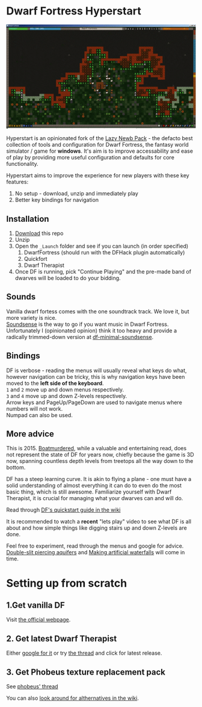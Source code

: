 # Dwarf Fortress Hyperstart

![Vanilla DF and phobeus graphic set comparison](comparison.gif?raw=true "Vanilla DF and phobeus graphic set comparison")

Hyperstart is an opinionated fork of the [Lazy Newb Pack](http://lazynewbpack.com) - the defacto best collection of tools and configuration for Dwarf Fortress, the fantasy world simulator / game for __windows__. It's aim is to improve accessability and ease of play by providing more useful configuration and defaults for core functionality.

Hyperstart aims to improve the experience for new players with these key features:

1. No setup - download, unzip and immediately play
2. Better key bindings for navigation

## Installation
1. [Download](https://github.com/Epigene/dwarf_fortress_hyperstart/archive/master.zip) this repo
2. Unzip
3. Open the `_Launch` folder and see if you can launch (in order specified)  
    1. DwarfFortress (should run with the DFHack plugin automatically)
    2. Quickfort
    3. Dwarf Therapist
4. Once DF is running, pick "Continue Playing" and the pre-made band of dwarves will be loaded to do your bidding.

## Sounds
Vanilla dwarf fortess comes with the one soundtrack track. We love it, but more variety is nice.  
[Soundsense](http://df.zweistein.cz/soundsense/) is the way to go if you want music in Dwarf Fortress.  
Unfortunately I (opinionated opinion) think it too heavy and provide a radically trimmed-down version at [df-minimal-soundsense](https://github.com/Epigene/df-minimal-soundsense).

## Bindings
DF is verbose - reading the menus will usually reveal what keys do what, however navigation can be tricky, this is why navigation keys have been moved to the __left side of the keyboard__.  
`1` and `2` move up and down menus respectively.  
`3` and `4` move up and down Z-levels respectively.  
Arrow keys and PageUp/PageDown are used to navigate menus where numbers will not work.  
Numpad can also be used.  

## More advice
This is 2015. [Boatmurdered](http://lparchive.org/Dwarf-Fortress-Boatmurdered/), while a valuable and entertaining read, does not represent the state of DF for years now, chiefly because the game is 3D now, spanning countless depth levels from treetops all the way down to the bottom.  

DF has a steep learning curve. It is akin to flying a plane - one must have a solid understanding of almost everything it can do to even do the most basic thing, which is still awesome. Familiarize yourself with Dwarf Therapist, it is crucial for managing what your dwarves can and will do.

Read through [DF's quickstart guide in the wiki](http://dwarffortresswiki.org/index.php/DF2014:Quickstart_guide)

It is recommended to watch a __recent__ "lets play" video to see what DF is all about and how simple things like digging stairs up and down Z-levels are done.  

Feel free to experiment, read through the menus and google for advice. [Double-slit piercing aquifers](http://dwarffortresswiki.org/index.php/v0.34:Double-slit_method) and [Making artificial waterfalls](http://dwarffortresswiki.org/index.php/v0.34:Waterfall) will come in time.

# Setting up from scratch
## 1.Get vanilla DF
Visit [the official webpage](http://www.bay12games.com/dwarves/).

## 2. Get latest Dwarf Therapist
Either [google for it](https://www.google.lv/?ion=1&espv=2#q=dwarf+therapist) or try [the thread](http://www.bay12forums.com/smf/index.php?PHPSESSID=9e839cc39296fbcdacb657b47a5f0c2c&topic=122968.0) and click for latest release.

## 3. Get Phobeus texture replacement pack
See [phobeus' thread](http://www.bay12forums.com/smf/?topic=57557.0)

You can also [look around for althernatives in the wiki](http://dwarffortresswiki.org/index.php/DF2014:Graphics_set_repository).
